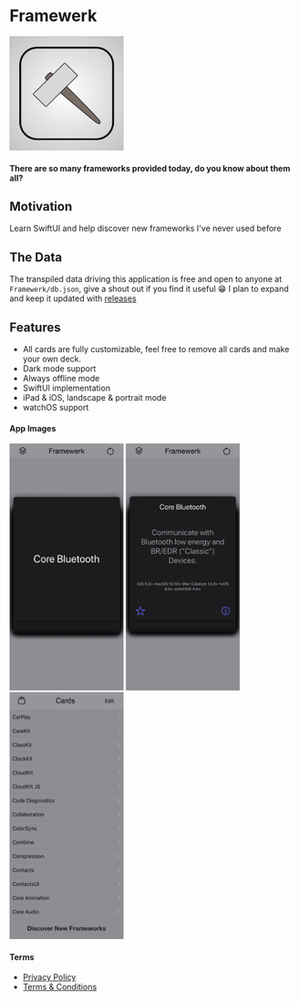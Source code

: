 # Framewerk

<img src="Framewerk/App/Assets.xcassets/AppIcon.appiconset/Icon.png" width="200"> 

#### There are so many frameworks provided today, do you know about them all?

## Motivation

Learn SwiftUI and help discover new frameworks I've never used before

## The Data

The transpiled data driving this application is free and open to anyone at `Framewerk/db.json`, give a shout out if you find it useful 😁 I plan to expand and keep it updated with [releases](https://developer.apple.com/documentation/)

## Features

- All cards are fully customizable, feel free to remove all cards and make your own deck.
- Dark mode support
- Always offline mode
- SwiftUI implementation
- iPad & iOS, landscape & portrait mode
- watchOS support

#### App Images
<p float="left">
	<img src="images/iphone6.5.jpg" width="200">
	<img src="images/iphone6.5.1.jpg" width="200">
	<img src="images/iphone6.5.2.jpg" width="200">
</p>


#### Terms

- [Privacy Policy](./privacy.md)
- [Terms & Conditions](./terms.md)
